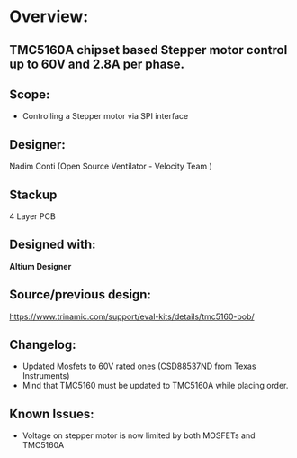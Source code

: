# Overview: 
**TMC5160A chipset based Stepper motor control up to 60V and 2.8A per phase.**
---
## Scope:
- Controlling a Stepper motor via SPI interface

## Designer:
Nadim Conti (Open Source Ventilator - Velocity Team )

## Stackup
4 Layer PCB

## Designed with:
**Altium Designer**

## Source/previous design:
https://www.trinamic.com/support/eval-kits/details/tmc5160-bob/

## Changelog:
- Updated Mosfets to 60V rated ones (CSD88537ND from Texas Instruments)
- Mind that TMC5160 must be updated to TMC5160A while placing order.

## Known Issues:
- Voltage on stepper motor is now limited by both MOSFETs and TMC5160A
